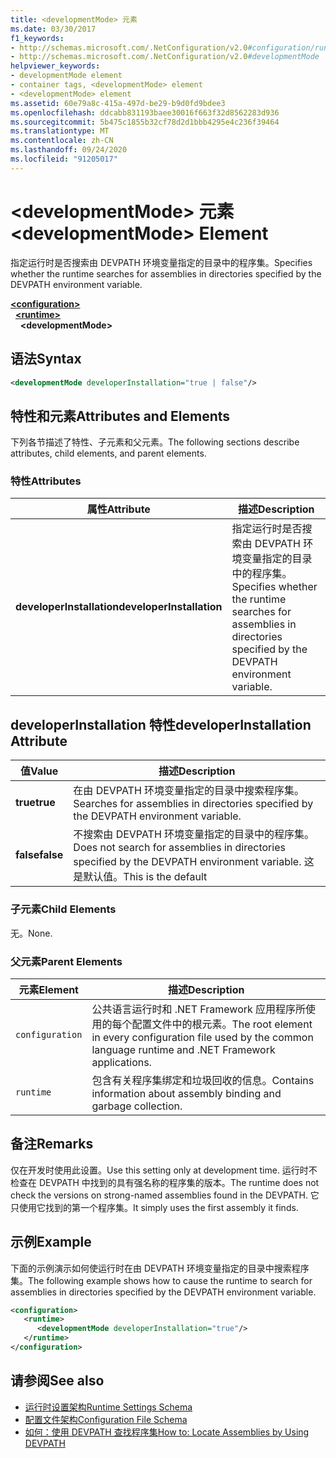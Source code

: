 ```yaml
---
title: <developmentMode> 元素
ms.date: 03/30/2017
f1_keywords:
- http://schemas.microsoft.com/.NetConfiguration/v2.0#configuration/runtime/developmentMode
- http://schemas.microsoft.com/.NetConfiguration/v2.0#developmentMode
helpviewer_keywords:
- developmentMode element
- container tags, <developmentMode> element
- <developmentMode> element
ms.assetid: 60e79a8c-415a-497d-be29-b9d0fd9bdee3
ms.openlocfilehash: ddcabb831193baee30016f663f32d8562283d936
ms.sourcegitcommit: 5b475c1855b32cf78d2d1bbb4295e4c236f39464
ms.translationtype: MT
ms.contentlocale: zh-CN
ms.lasthandoff: 09/24/2020
ms.locfileid: "91205017"
---
```

# <a name="developmentmode-element"></a><span data-ttu-id="16e9f-102">\<developmentMode> 元素</span><span class="sxs-lookup"><span data-stu-id="16e9f-102">\<developmentMode> Element</span></span>

<span data-ttu-id="16e9f-103">指定运行时是否搜索由 DEVPATH 环境变量指定的目录中的程序集。</span><span class="sxs-lookup"><span data-stu-id="16e9f-103">Specifies whether the runtime searches for assemblies in directories specified by the DEVPATH environment variable.</span></span>  
  
[**\<configuration>**](../configuration-element.md)\
&nbsp;&nbsp;[**\<runtime>**](runtime-element.md)\
&nbsp;&nbsp;&nbsp;&nbsp;**\<developmentMode>**  
  
## <a name="syntax"></a><span data-ttu-id="16e9f-104">语法</span><span class="sxs-lookup"><span data-stu-id="16e9f-104">Syntax</span></span>  
  
```xml  
<developmentMode developerInstallation="true | false"/>  
```  
  
## <a name="attributes-and-elements"></a><span data-ttu-id="16e9f-105">特性和元素</span><span class="sxs-lookup"><span data-stu-id="16e9f-105">Attributes and Elements</span></span>  

 <span data-ttu-id="16e9f-106">下列各节描述了特性、子元素和父元素。</span><span class="sxs-lookup"><span data-stu-id="16e9f-106">The following sections describe attributes, child elements, and parent elements.</span></span>  
  
### <a name="attributes"></a><span data-ttu-id="16e9f-107">特性</span><span class="sxs-lookup"><span data-stu-id="16e9f-107">Attributes</span></span>  
  
|<span data-ttu-id="16e9f-108">属性</span><span class="sxs-lookup"><span data-stu-id="16e9f-108">Attribute</span></span>|<span data-ttu-id="16e9f-109">描述</span><span class="sxs-lookup"><span data-stu-id="16e9f-109">Description</span></span>|  
|---------------|-----------------|  
|<span data-ttu-id="16e9f-110">**developerInstallation**</span><span class="sxs-lookup"><span data-stu-id="16e9f-110">**developerInstallation**</span></span>|<span data-ttu-id="16e9f-111">指定运行时是否搜索由 DEVPATH 环境变量指定的目录中的程序集。</span><span class="sxs-lookup"><span data-stu-id="16e9f-111">Specifies whether the runtime searches for assemblies in directories specified by the DEVPATH environment variable.</span></span>|  
  
## <a name="developerinstallation-attribute"></a><span data-ttu-id="16e9f-112">developerInstallation 特性</span><span class="sxs-lookup"><span data-stu-id="16e9f-112">developerInstallation Attribute</span></span>  
  
|<span data-ttu-id="16e9f-113">值</span><span class="sxs-lookup"><span data-stu-id="16e9f-113">Value</span></span>|<span data-ttu-id="16e9f-114">描述</span><span class="sxs-lookup"><span data-stu-id="16e9f-114">Description</span></span>|  
|-----------|-----------------|  
|<span data-ttu-id="16e9f-115">**true**</span><span class="sxs-lookup"><span data-stu-id="16e9f-115">**true**</span></span>|<span data-ttu-id="16e9f-116">在由 DEVPATH 环境变量指定的目录中搜索程序集。</span><span class="sxs-lookup"><span data-stu-id="16e9f-116">Searches for assemblies in directories specified by the DEVPATH environment variable.</span></span>|  
|<span data-ttu-id="16e9f-117">**false**</span><span class="sxs-lookup"><span data-stu-id="16e9f-117">**false**</span></span>|<span data-ttu-id="16e9f-118">不搜索由 DEVPATH 环境变量指定的目录中的程序集。</span><span class="sxs-lookup"><span data-stu-id="16e9f-118">Does not search for assemblies in directories specified by the DEVPATH environment variable.</span></span> <span data-ttu-id="16e9f-119">这是默认值。</span><span class="sxs-lookup"><span data-stu-id="16e9f-119">This is the default</span></span>|  
  
### <a name="child-elements"></a><span data-ttu-id="16e9f-120">子元素</span><span class="sxs-lookup"><span data-stu-id="16e9f-120">Child Elements</span></span>  

 <span data-ttu-id="16e9f-121">无。</span><span class="sxs-lookup"><span data-stu-id="16e9f-121">None.</span></span>  
  
### <a name="parent-elements"></a><span data-ttu-id="16e9f-122">父元素</span><span class="sxs-lookup"><span data-stu-id="16e9f-122">Parent Elements</span></span>  
  
|<span data-ttu-id="16e9f-123">元素</span><span class="sxs-lookup"><span data-stu-id="16e9f-123">Element</span></span>|<span data-ttu-id="16e9f-124">描述</span><span class="sxs-lookup"><span data-stu-id="16e9f-124">Description</span></span>|  
|-------------|-----------------|  
|`configuration`|<span data-ttu-id="16e9f-125">公共语言运行时和 .NET Framework 应用程序所使用的每个配置文件中的根元素。</span><span class="sxs-lookup"><span data-stu-id="16e9f-125">The root element in every configuration file used by the common language runtime and .NET Framework applications.</span></span>|  
|`runtime`|<span data-ttu-id="16e9f-126">包含有关程序集绑定和垃圾回收的信息。</span><span class="sxs-lookup"><span data-stu-id="16e9f-126">Contains information about assembly binding and garbage collection.</span></span>|  
  
## <a name="remarks"></a><span data-ttu-id="16e9f-127">备注</span><span class="sxs-lookup"><span data-stu-id="16e9f-127">Remarks</span></span>  

 <span data-ttu-id="16e9f-128">仅在开发时使用此设置。</span><span class="sxs-lookup"><span data-stu-id="16e9f-128">Use this setting only at development time.</span></span> <span data-ttu-id="16e9f-129">运行时不检查在 DEVPATH 中找到的具有强名称的程序集的版本。</span><span class="sxs-lookup"><span data-stu-id="16e9f-129">The runtime does not check the versions on strong-named assemblies found in the DEVPATH.</span></span> <span data-ttu-id="16e9f-130">它只使用它找到的第一个程序集。</span><span class="sxs-lookup"><span data-stu-id="16e9f-130">It simply uses the first assembly it finds.</span></span>  
  
## <a name="example"></a><span data-ttu-id="16e9f-131">示例</span><span class="sxs-lookup"><span data-stu-id="16e9f-131">Example</span></span>  

 <span data-ttu-id="16e9f-132">下面的示例演示如何使运行时在由 DEVPATH 环境变量指定的目录中搜索程序集。</span><span class="sxs-lookup"><span data-stu-id="16e9f-132">The following example shows how to cause the runtime to search for assemblies in directories specified by the DEVPATH environment variable.</span></span>  
  
```xml  
<configuration>  
   <runtime>  
      <developmentMode developerInstallation="true"/>  
   </runtime>  
</configuration>  
```  
  
## <a name="see-also"></a><span data-ttu-id="16e9f-133">请参阅</span><span class="sxs-lookup"><span data-stu-id="16e9f-133">See also</span></span>

- [<span data-ttu-id="16e9f-134">运行时设置架构</span><span class="sxs-lookup"><span data-stu-id="16e9f-134">Runtime Settings Schema</span></span>](index.md)
- [<span data-ttu-id="16e9f-135">配置文件架构</span><span class="sxs-lookup"><span data-stu-id="16e9f-135">Configuration File Schema</span></span>](../index.md)
- [<span data-ttu-id="16e9f-136">如何：使用 DEVPATH 查找程序集</span><span class="sxs-lookup"><span data-stu-id="16e9f-136">How to: Locate Assemblies by Using DEVPATH</span></span>](../../how-to-locate-assemblies-by-using-devpath.md)
